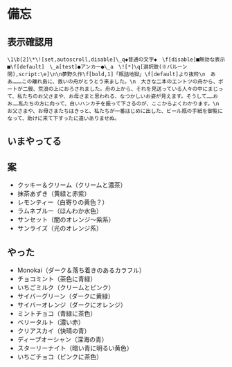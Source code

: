 # 備忘

## 表示確認用
`\1\b[2]\*\![set,autoscroll,disable]\_q◆普通の文字◆　\f[disable]■無効な表示■\f[default]　\_a[test]●アンカー●\_a　\![*]\q[選択肢(※バルーン閉),script:\e]\n\n夢野久作\f[bold,1]「瓶詰地獄」\f[default]より抜粋\n　ああ………この離れ島に、救いの舟がとうとう来ました。\n　大きな二本のエントツの舟から、ボートが二艘、荒浪の上におろされました。舟の上から、それを見送っている人々の中にまじって、私たちのお父さまや、お母さまと思われる、なつかしいお姿が見えます。そうして……おお……私たちの方に向って、白いハンカチを振って下さるのが、ここからよくわかります。\n　お父さまや、お母さまたちはきっと、私たちが一番はじめに出した、ビール瓶の手紙を御覧になって、助けに来て下すったに違いありませぬ。`


## いまやってる


## 案
* クッキー＆クリーム（クリームと濃茶）
* 抹茶あずき（黄緑と赤紫）
* レモンティー（白寄りの黄色？）
* ラムネブルー（ほんわか水色）
* サンセット（闇のオレンジ～紫系）
* サンライズ（光のオレンジ系）


## やった
* Monokai（ダーク＆落ち着きのあるカラフル）
* チョコミント（茶色に青緑）
* いちごミルク（クリームとピンク）
* サイバーグリーン（ダークに黄緑）
* サイバーオレンジ（ダークにオレンジ）
* ミントチョコ（青緑に茶色）
* ベリータルト（濃い赤）
* クリアスカイ（快晴の青）
* ディープオーシャン（深海の青）
* スターリーナイト（暗い青に明るい黄色）
* いちごチョコ（ピンクに茶色）
